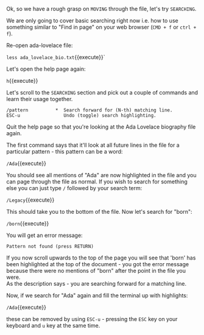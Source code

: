 Ok, so we have a rough grasp on `MOVING` through the file, let's try 
`SEARCHING`.

We are only going to cover basic searching right now i.e. how to use something 
similar to "Find in page" on your web browser (`CMD + f` or `ctrl + f`).

Re-open ada-lovelace file:

``less ada_lovelace_bio.txt``{{execute}}`

Let's open the help page again:

`h`{{execute}}

Let's scroll to the `SEARCHING` section and pick out a couple of commands and 
learn their usage together.

```
/pattern          *  Search forward for (N-th) matching line.
ESC-u                Undo (toggle) search highlighting.
```

Quit the help page so that you're looking at the Ada Lovelace biography file 
again.

The first command says that it'll look at all future lines in the file for a 
particular pattern - this pattern can be a word:

`/Ada`{{execute}}

You should see all mentions of "Ada" are now highlighted in the file and you 
can page through the file as normal.  If you wish to search for something else 
you can just type `/` followed by your search term:

`/Legacy`{{execute}}

This should take you to the bottom of the file.  Now let's search for "born":

`/born`{{execute}}

You will get an error message:

`Pattern not found (press RETURN)`

If you now scroll upwards to the top of the page you will see that 'born' has 
been highlighted at the top of the document - you got the error message 
because there were no mentions of "born" after the point in the file you were.  
As the description says - you are searching forward for a matching line.

Now, if we search for "Ada" again and fill the terminal up with highlights:

`/Ada`{{execute}}

these can be removed by using `ESC-u` - pressing the `ESC` key on your keyboard 
and `u` key at the same time.